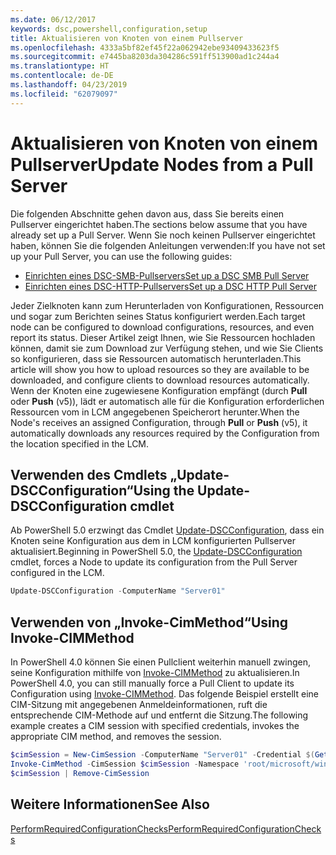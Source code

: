 ```yaml
---
ms.date: 06/12/2017
keywords: dsc,powershell,configuration,setup
title: Aktualisieren von Knoten von einem Pullserver
ms.openlocfilehash: 4333a5bf82ef45f22a062942ebe93409433623f5
ms.sourcegitcommit: e7445ba8203da304286c591ff513900ad1c244a4
ms.translationtype: HT
ms.contentlocale: de-DE
ms.lasthandoff: 04/23/2019
ms.locfileid: "62079097"
---
```

# <a name="update-nodes-from-a-pull-server"></a><span data-ttu-id="3af19-103">Aktualisieren von Knoten von einem Pullserver</span><span class="sxs-lookup"><span data-stu-id="3af19-103">Update Nodes from a Pull Server</span></span>

<span data-ttu-id="3af19-104">Die folgenden Abschnitte gehen davon aus, dass Sie bereits einen Pullserver eingerichtet haben.</span><span class="sxs-lookup"><span data-stu-id="3af19-104">The sections below assume that you have already set up a Pull Server.</span></span> <span data-ttu-id="3af19-105">Wenn Sie noch keinen Pullserver eingerichtet haben, können Sie die folgenden Anleitungen verwenden:</span><span class="sxs-lookup"><span data-stu-id="3af19-105">If you have not set up your Pull Server, you can use the following guides:</span></span>

- [<span data-ttu-id="3af19-106">Einrichten eines DSC-SMB-Pullservers</span><span class="sxs-lookup"><span data-stu-id="3af19-106">Set up a DSC SMB Pull Server</span></span>](pullServerSmb.md)
- [<span data-ttu-id="3af19-107">Einrichten eines DSC-HTTP-Pullservers</span><span class="sxs-lookup"><span data-stu-id="3af19-107">Set up a DSC HTTP Pull Server</span></span>](pullServer.md)

<span data-ttu-id="3af19-108">Jeder Zielknoten kann zum Herunterladen von Konfigurationen, Ressourcen und sogar zum Berichten seines Status konfiguriert werden.</span><span class="sxs-lookup"><span data-stu-id="3af19-108">Each target node can be configured to download configurations, resources, and even report its status.</span></span> <span data-ttu-id="3af19-109">Dieser Artikel zeigt Ihnen, wie Sie Ressourcen hochladen können, damit sie zum Download zur Verfügung stehen, und wie Sie Clients so konfigurieren, dass sie Ressourcen automatisch herunterladen.</span><span class="sxs-lookup"><span data-stu-id="3af19-109">This article will show you how to upload resources so they are available to be downloaded, and configure clients to download resources automatically.</span></span> <span data-ttu-id="3af19-110">Wenn der Knoten eine zugewiesene Konfiguration empfängt (durch **Pull** oder **Push** (v5)), lädt er automatisch alle für die Konfiguration erforderlichen Ressourcen vom in LCM angegebenen Speicherort herunter.</span><span class="sxs-lookup"><span data-stu-id="3af19-110">When the Node's receives an assigned Configuration, through **Pull** or **Push** (v5), it automatically downloads any resources required by the Configuration from the location specified in the LCM.</span></span>

## <a name="using-the-update-dscconfiguration-cmdlet"></a><span data-ttu-id="3af19-111">Verwenden des Cmdlets „Update-DSCConfiguration“</span><span class="sxs-lookup"><span data-stu-id="3af19-111">Using the Update-DSCConfiguration cmdlet</span></span>

<span data-ttu-id="3af19-112">Ab PowerShell 5.0 erzwingt das Cmdlet [Update-DSCConfiguration](/powershell/module/psdesiredstateconfiguration/update-dscconfiguration), dass ein Knoten seine Konfiguration aus dem in LCM konfigurierten Pullserver aktualisiert.</span><span class="sxs-lookup"><span data-stu-id="3af19-112">Beginning in PowerShell 5.0, the [Update-DSCConfiguration](/powershell/module/psdesiredstateconfiguration/update-dscconfiguration) cmdlet, forces a Node to update its configuration from the Pull Server configured in the LCM.</span></span>

```powershell
Update-DSCConfiguration -ComputerName "Server01"
```

## <a name="using-invoke-cimmethod"></a><span data-ttu-id="3af19-113">Verwenden von „Invoke-CimMethod“</span><span class="sxs-lookup"><span data-stu-id="3af19-113">Using Invoke-CIMMethod</span></span>

<span data-ttu-id="3af19-114">In PowerShell 4.0 können Sie einen Pullclient weiterhin manuell zwingen, seine Konfiguration mithilfe von [Invoke-CIMMethod](/powershell/module/cimcmdlets/invoke-cimmethod) zu aktualisieren.</span><span class="sxs-lookup"><span data-stu-id="3af19-114">In PowerShell 4.0, you can still manually force a Pull Client to update its Configuration using [Invoke-CIMMethod](/powershell/module/cimcmdlets/invoke-cimmethod).</span></span> <span data-ttu-id="3af19-115">Das folgende Beispiel erstellt eine CIM-Sitzung mit angegebenen Anmeldeinformationen, ruft die entsprechende CIM-Methode auf und entfernt die Sitzung.</span><span class="sxs-lookup"><span data-stu-id="3af19-115">The following example creates a CIM session with specified credentials, invokes the appropriate CIM method, and removes the session.</span></span>

```powershell
$cimSession = New-CimSession -ComputerName "Server01" -Credential $(Get-Credential)
Invoke-CimMethod -CimSession $cimSession -Namespace 'root/microsoft/windows/desiredstateconfiguration' -Class 'MSFT_DscLocalConfigurationManager' -MethodName 'PerformRequiredConfigurationChecks' -Arguments @{ 'Flags' = [uint32]1 } -Verbose
$cimSession | Remove-CimSession
```

## <a name="see-also"></a><span data-ttu-id="3af19-116">Weitere Informationen</span><span class="sxs-lookup"><span data-stu-id="3af19-116">See Also</span></span>

[<span data-ttu-id="3af19-117">PerformRequiredConfigurationChecks</span><span class="sxs-lookup"><span data-stu-id="3af19-117">PerformRequiredConfigurationChecks</span></span>](/powershell/dsc/msft-dsclocalconfigurationmanager-performrequiredconfigurationchecks)
